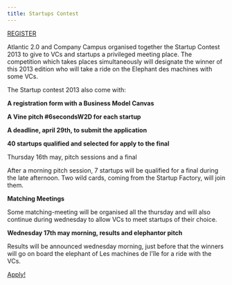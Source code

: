 ```yaml
---
title: Startups Contest
---
```


<div class="bloc bloc1 contestblock">
<a href="http://w2d-form.cleverapps.io/?lang=en">
<span class="bloc-title">REGISTER</span>
<span class="bloc-body">
<i class="icon-trophy icon-4x icon-light"></i>
</span>
</a>
</div>

<div class="bloc blocfloat2h speakerbio">
<i class="icon-book icon-large"></i>

Atlantic 2.0 and Company Campus organised together the Startup Contest 2013 to 
give to VCs and startups a privileged meeting place. The competition which takes 
places simultaneously will designate the winner of this 2013 edition who will take a ride 
on the Elephant des machines with some VCs.  
  
The Startup contest 2013 also come with:  

**A registration form with a Business Model Canvas**  

**A Vine pitch #6secondsW2D for each startup**  

**A deadline, april 29th, to submit the application**  

**40 startups qualified and selected for apply to the final**  

Thursday 16th may, pitch sessions and a final

After a morning pitch session, 7 startups will be qualified for a final during the late 
afternoon. Two wild cards, coming from the Startup Factory, will join them.

**Matching Meetings**

Some matching-meeting will be organised all the thursday and will also continue during 
wednesday to allow VCs to meet startups of their choice.

**Wednesday 17th may morning, results and elephantor pitch**  

Results will be announced wednesday morning, just before that the winners will go on 
board the elephant of Les machines de l'île for a ride with the VCs.  

<a href="http://w2d-form.cleverapps.io/?lang=fr">Apply!</a>


</div>

